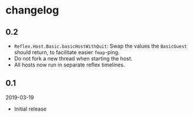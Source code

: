 # changelog

## 0.2

* `Reflex.Host.Basic.basicHostWithQuit`: Swap the values the
  `BasicGuest` should return, to facilitate easier `fmap`-ping.
* Do not fork a new thread when starting the host.
* All hosts now run in separate reflex timelines.

## 0.1

2019-03-19

* Initial release

